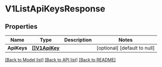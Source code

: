 # V1ListApiKeysResponse

## Properties
Name | Type | Description | Notes
------------ | ------------- | ------------- | -------------
**ApiKeys** | [**[]V1ApiKey**](v1ApiKey.md) |  | [optional] [default to null]

[[Back to Model list]](../README.md#documentation-for-models) [[Back to API list]](../README.md#documentation-for-api-endpoints) [[Back to README]](../README.md)



